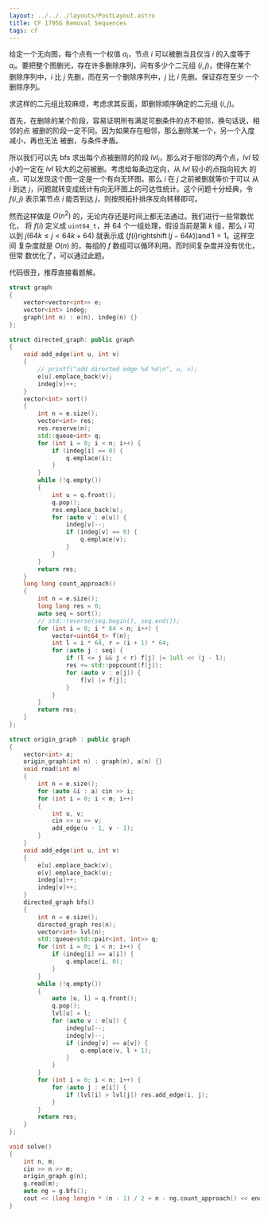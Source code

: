 ```yaml
---
layout: ../../../layouts/PostLayout.astro
title: CF 1795G Removal Sequences
tags: cf
---
```


给定一个无向图，每个点有一个权值 $a_i$，节点 $i$ 可以被删当且仅当 $i$ 的入度等于 
$a_i$。要把整个图删光，存在许多删除序列，问有多少个二元组 $(i, j)$，使得在某个
删除序列中，$i$ 比 $j$ 先删，而在另一个删除序列中，$j$ 比 $i$ 先删。保证存在至少
一个删除序列。

求这样的二元组比较麻烦，考虑求其反面，即删除顺序确定的二元组 $(i, j)$。

首先，在删除的某个阶段，容易证明所有满足可删条件的点不相邻，换句话说，相邻的点
被删的阶段一定不同。因为如果存在相邻，那么删除某一个，另一个入度减小，再也无法
被删，与条件矛盾。

所以我们可以先 bfs 求出每个点被删除的阶段 $lvl_i$，那么对于相邻的两个点，$lvl$ 
较小的一定在 $lvl$ 较大的之前被删。考虑给每条边定向，从 $lvl$ 较小的点指向较大
的点，可以发现这个图一定是一个有向无环图。那么 $i$ 在 $j$ 之前被删就等价于可以
从 $i$ 到达 $j$，问题就转变成统计有向无环图上的可达性统计。这个问题十分经典，令 
$f(i, j)$ 表示第节点 $i$ 能否到达 $j$，则按照拓扑排序反向转移即可。

然而这样做是 $O(n^2)$ 的，无论内存还是时间上都无法通过。我们进行一些常数优化，
将 $f(i)$ 定义成 `uint64_t`，并 64 个一组处理，假设当前是第 $k$ 组，那么 $i$ 可
以到 $j (64k \le j < 64k + 64)$ 就表示成 
$(f(i) \operatorname{rightshift} (j - 64k)) \operatorname{and} 1 = 1$。这样空间
复杂度就是 $O(n)$ 的，每组的 $f$ 数组可以循环利用。而时间复杂度并没有优化，但常
数优化了，可以通过此题。

代码很丑，推荐直接看题解。

```cpp
struct graph
{
    vector<vector<int>> e;
    vector<int> indeg;
    graph(int n) : e(n), indeg(n) {}
};
 
struct directed_graph: public graph
{
    void add_edge(int u, int v)
    {
        // printf("add directed edge %d %d\n", u, v);
        e[u].emplace_back(v);
        indeg[v]++;
    }
    vector<int> sort()
    {
        int n = e.size();
        vector<int> res;
        res.reserve(n);
        std::queue<int> q;
        for (int i = 0; i < n; i++) {
            if (indeg[i] == 0) {
                q.emplace(i);
            }
        }
        while (!q.empty())
        {
            int u = q.front();
            q.pop();
            res.emplace_back(u);
            for (auto v : e[u]) {
                indeg[v]--;
                if (indeg[v] == 0) {
                    q.emplace(v);
                }
            }
        }
        return res;
    }
    long long count_approach()
    {
        int n = e.size();
        long long res = 0;
        auto seq = sort();
        // std::reverse(seq.begin(), seq.end());
        for (int i = 0; i * 64 < n; i++) {
            vector<uint64_t> f(n);
            int l = i * 64, r = (i + 1) * 64;
            for (auto j : seq) {
                if (l <= j && j < r) f[j] |= 1ull << (j - l);
                res += std::popcount(f[j]);
                for (auto v : e[j]) {
                    f[v] |= f[j];
                }
            }
        }
        return res;
    }
};
 
struct origin_graph : public graph
{
    vector<int> a;
    origin_graph(int n) : graph(n), a(n) {}
    void read(int m)
    {
        int n = e.size();
        for (auto &i : a) cin >> i;
        for (int i = 0; i < m; i++)
        {
            int u, v;
            cin >> u >> v;
            add_edge(u - 1, v - 1);
        }
    }
    void add_edge(int u, int v)
    {
        e[u].emplace_back(v);
        e[v].emplace_back(u);
        indeg[u]++;
        indeg[v]++;
    }
    directed_graph bfs()
    {
        int n = e.size();
        directed_graph res(n);
        vector<int> lvl(n);
        std::queue<std::pair<int, int>> q;
        for (int i = 0; i < n; i++) {
            if (indeg[i] == a[i]) {
                q.emplace(i, 0);
            }
        }
        while (!q.empty())
        {
            auto [u, l] = q.front();
            q.pop();
            lvl[u] = l;
            for (auto v : e[u]) {
                indeg[u]--;
                indeg[v]--;
                if (indeg[v] == a[v]) {
                    q.emplace(v, l + 1);
                }
            }
        }
        for (int i = 0; i < n; i++) {
            for (auto j : e[i]) {
                if (lvl[i] > lvl[j]) res.add_edge(i, j);
            }
        }
        return res;
    }
};
 
void solve()
{
    int n, m;
    cin >> n >> m;
    origin_graph g(n);
    g.read(m);
    auto ng = g.bfs();
    cout << (long long)n * (n - 1) / 2 + n - ng.count_approach() << endl;
}
```
